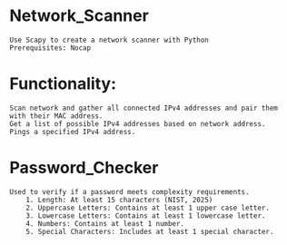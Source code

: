 # Network_Scanner
    Use Scapy to create a network scanner with Python
    Prerequisites: Nocap 

# Functionality:
    Scan network and gather all connected IPv4 addresses and pair them with their MAC address.
    Get a list of possible IPv4 addresses based on network address.
    Pings a specified IPv4 address.

# Password_Checker 
    Used to verify if a password meets complexity requirements.
        1. Length: At least 15 characters (NIST, 2025)
        2. Uppercase Letters: Contains at least 1 upper case letter.
        3. Lowercase Letters: Contains at least 1 lowercase letter. 
        4. Numbers: Contains at least 1 number.
        5. Special Characters: Includes at least 1 special character. 
    
